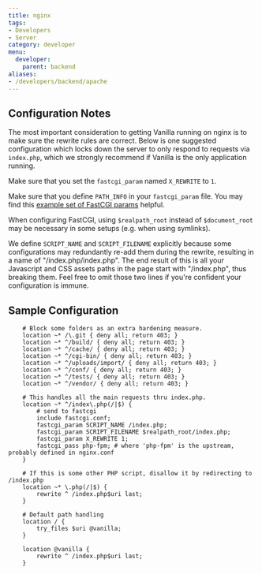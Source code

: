 ```yaml
---
title: nginx
tags:
- Developers
- Server
category: developer
menu:
  developer:
    parent: backend
aliases:
- /developers/backend/apache
---
```


## Configuration Notes

The most important consideration to getting Vanilla running on nginx is to make sure the rewrite rules are correct. Below is one suggested configuration which locks down the server to only respond to requests via `index.php`, which we strongly recommend if Vanilla is the only application running.

Make sure that you set the `fastcgi_param` named `X_REWRITE` to `1`.

Make sure that you define `PATH_INFO` in your `fastcgi_param` file. You may find this [example set of FastCGI params](https://www.nginx.com/resources/wiki/start/topics/examples/phpfcgi/) helpful.

When configuring FastCGI, using `$realpath_root` instead of `$document_root` may be necessary in some setups (e.g. when using symlinks).

We define `SCRIPT_NAME` and `SCRIPT_FILENAME` explicitly because some configurations may redundantly re-add them during the rewrite, resulting in a name of "/index.php/index.php". The end result of this is all your Javascript and CSS assets paths in the page start with "/index.php", thus breaking them. Feel free to omit those two lines if you're confident your configuration is immune.

## Sample Configuration

```nginx
    # Block some folders as an extra hardening measure.
    location ~* /\.git { deny all; return 403; }
    location ~* ^/build/ { deny all; return 403; }
    location ~* ^/cache/ { deny all; return 403; }
    location ~* ^/cgi-bin/ { deny all; return 403; }
    location ~* ^/uploads/import/ { deny all; return 403; }
    location ~* ^/conf/ { deny all; return 403; }
    location ~* ^/tests/ { deny all; return 403; }
    location ~* ^/vendor/ { deny all; return 403; }

    # This handles all the main requests thru index.php.
    location ~* ^/index\.php(/|$) {
        # send to fastcgi
        include fastcgi.conf;
        fastcgi_param SCRIPT_NAME /index.php;
        fastcgi_param SCRIPT_FILENAME $realpath_root/index.php;
        fastcgi_param X_REWRITE 1;
        fastcgi_pass php-fpm; # where 'php-fpm' is the upstream, probably defined in nginx.conf 
    }

    # If this is some other PHP script, disallow it by redirecting to /index.php
    location ~* \.php(/|$) {
        rewrite ^ /index.php$uri last;
    }

    # Default path handling
    location / {
        try_files $uri @vanilla;
    }
    
    location @vanilla {
        rewrite ^ /index.php$uri last;
    }
```
